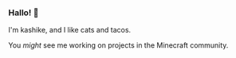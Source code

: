 ### Hallo! 💃

I'm kashike, and I like cats and tacos.

You *might* see me working on projects in the Minecraft community.
